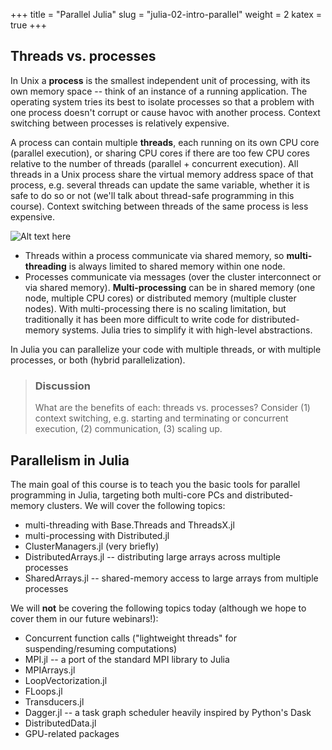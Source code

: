 +++
title = "Parallel Julia"
slug = "julia-02-intro-parallel"
weight = 2
katex = true
+++

## Threads vs. processes

In Unix a **process** is the smallest independent unit of processing, with its own memory space -- think of an
instance of a running application. The operating system tries its best to isolate processes so that a problem
with one process doesn't corrupt or cause havoc with another process. Context switching between processes is
relatively expensive.

A process can contain multiple **threads**, each running on its own CPU core (parallel execution), or sharing
CPU cores if there are too few CPU cores relative to the number of threads (parallel + concurrent
execution). All threads in a Unix process share the virtual memory address space of that process, e.g. several
threads can update the same variable, whether it is safe to do so or not (we'll talk about thread-safe
programming in this course). Context switching between threads of the same process is less expensive.

![Alt text here](/img/threads.png "Image copied from
https://www.backblaze.com/blog/whats-the-diff-programs-processes-and-threads")

- Threads within a process communicate via shared memory, so **multi-threading** is always limited to shared
  memory within one node.
- Processes communicate via messages (over the cluster interconnect or via shared
  memory). **Multi-processing** can be in shared memory (one node, multiple CPU cores) or distributed memory
  (multiple cluster nodes). With multi-processing there is no scaling limitation, but traditionally it has
  been more difficult to write code for distributed-memory systems. Julia tries to simplify it with high-level
  abstractions.

In Julia you can parallelize your code with multiple threads, or with multiple processes, or both (hybrid
parallelization).

> ### Discussion
> What are the benefits of each: threads vs. processes? Consider (1) context switching, e.g. starting and
> terminating or concurrent execution, (2) communication, (3) scaling up.

## Parallelism in Julia

The main goal of this course is to teach you the basic tools for parallel programming in Julia, targeting both
multi-core PCs and distributed-memory clusters. We will cover the following topics:

- multi-threading with Base.Threads and ThreadsX.jl
- multi-processing with Distributed.jl
- ClusterManagers.jl (very briefly)
- DistributedArrays.jl -- distributing large arrays across multiple processes
- SharedArrays.jl -- shared-memory access to large arrays from multiple processes

We will **not** be covering the following topics today (although we hope to cover them in our future webinars!):

- Concurrent function calls ("lightweight threads" for suspending/resuming computations)
- MPI.jl -- a port of the standard MPI library to Julia
- MPIArrays.jl
- LoopVectorization.jl
- FLoops.jl
- Transducers.jl
- Dagger.jl -- a task graph scheduler heavily inspired by Python's Dask
- DistributedData.jl
- GPU-related packages
